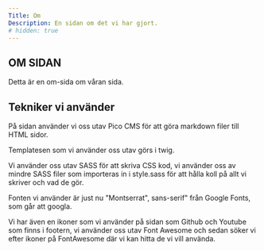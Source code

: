 ```yaml
---
Title: Om
Description: En sidan om det vi har gjort.
# hidden: true
---
```


## OM SIDAN

Detta är en om-sida om våran sida.

## Tekniker vi använder

På sidan använder vi oss utav Pico CMS för att göra markdown filer till HTML sidor.

Templatesen som vi använder oss utav görs i twig.

Vi använder oss utav SASS för att skriva CSS kod, vi använder oss av mindre SASS filer som importeras in i style.sass för att hålla koll på allt vi skriver och vad de gör.

Fonten vi använder är just nu "Montserrat", sans-serif" från Google Fonts, som går att googla.

Vi har även en ikoner som vi använder på sidan som Github och Youtube som finns i footern, vi använder oss utav Font Awesome och sedan söker vi efter ikoner på FontAwesome där vi kan hitta de vi vill använda. 

